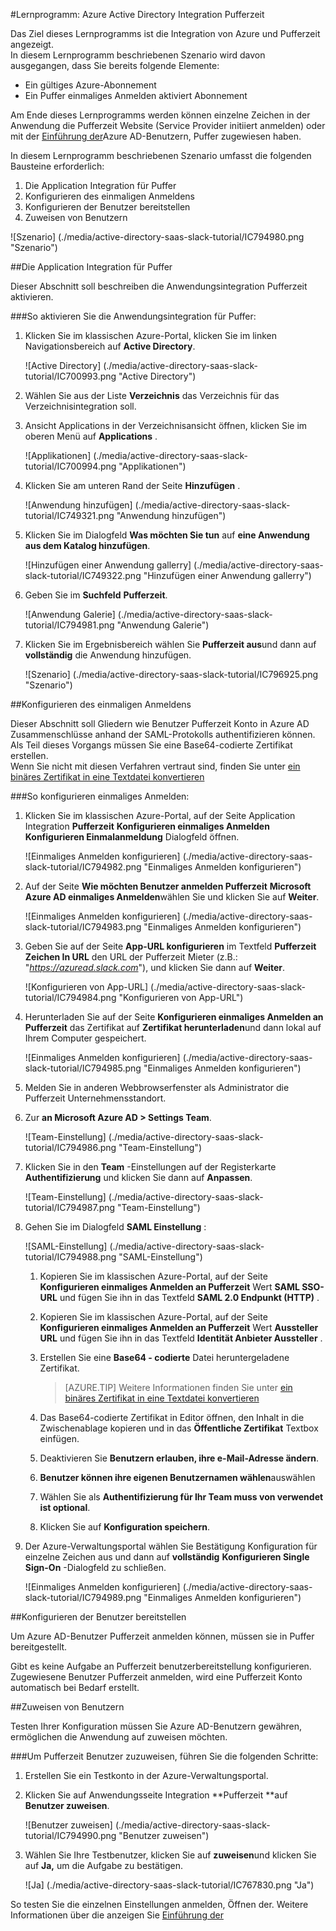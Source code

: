 <properties 
    pageTitle="Lernprogramm: Azure Active Directory Integration Pufferzeit | Microsoft Azure" 
    description="Erfahren Sie, wie mit Pufferzeit Azure Active Directory-auf automatisierte Bereitstellung und mehr!" 
    services="active-directory" 
    authors="jeevansd"  
    documentationCenter="na" 
    manager="femila"/>
<tags 
    ms.service="active-directory" 
    ms.devlang="na" 
    ms.topic="article" 
    ms.tgt_pltfrm="na" 
    ms.workload="identity" 
    ms.date="09/19/2016" 
    ms.author="jeedes" />

#<a name="tutorial-azure-active-directory-integration-with-slack"></a>Lernprogramm: Azure Active Directory Integration Pufferzeit
  
Das Ziel dieses Lernprogramms ist die Integration von Azure und Pufferzeit angezeigt.  
In diesem Lernprogramm beschriebenen Szenario wird davon ausgegangen, dass Sie bereits folgende Elemente:

-   Ein gültiges Azure-Abonnement
-   Ein Puffer einmaliges Anmelden aktiviert Abonnement
  
Am Ende dieses Lernprogramms werden können einzelne Zeichen in der Anwendung die Pufferzeit Website (Service Provider initiiert anmelden) oder mit der [Einführung der](active-directory-saas-access-panel-introduction.md)Azure AD-Benutzern, Puffer zugewiesen haben.
  
In diesem Lernprogramm beschriebenen Szenario umfasst die folgenden Bausteine erforderlich:

1.  Die Application Integration für Puffer
2.  Konfigurieren des einmaligen Anmeldens
3.  Konfigurieren der Benutzer bereitstellen
4.  Zuweisen von Benutzern

![Szenario] (./media/active-directory-saas-slack-tutorial/IC794980.png "Szenario")

##<a name="enabling-the-application-integration-for-slack"></a>Die Application Integration für Puffer
  
Dieser Abschnitt soll beschreiben die Anwendungsintegration Pufferzeit aktivieren.

###<a name="to-enable-the-application-integration-for-slack-perform-the-following-steps"></a>So aktivieren Sie die Anwendungsintegration für Puffer:

1.  Klicken Sie im klassischen Azure-Portal, klicken Sie im linken Navigationsbereich auf **Active Directory**.

    ![Active Directory] (./media/active-directory-saas-slack-tutorial/IC700993.png "Active Directory")

2.  Wählen Sie aus der Liste **Verzeichnis** das Verzeichnis für das Verzeichnisintegration soll.

3.  Ansicht Applications in der Verzeichnisansicht öffnen, klicken Sie im oberen Menü auf **Applications** .

    ![Applikationen] (./media/active-directory-saas-slack-tutorial/IC700994.png "Applikationen")

4.  Klicken Sie am unteren Rand der Seite **Hinzufügen** .

    ![Anwendung hinzufügen] (./media/active-directory-saas-slack-tutorial/IC749321.png "Anwendung hinzufügen")

5.  Klicken Sie im Dialogfeld **Was möchten Sie tun** auf **eine Anwendung aus dem Katalog hinzufügen**.

    ![Hinzufügen einer Anwendung gallerry] (./media/active-directory-saas-slack-tutorial/IC749322.png "Hinzufügen einer Anwendung gallerry")

6.  Geben Sie im **Suchfeld** **Pufferzeit**.

    ![Anwendung Galerie] (./media/active-directory-saas-slack-tutorial/IC794981.png "Anwendung Galerie")

7.  Klicken Sie im Ergebnisbereich wählen Sie **Pufferzeit aus**und dann auf **vollständig** die Anwendung hinzufügen.

    ![Szenario] (./media/active-directory-saas-slack-tutorial/IC796925.png "Szenario")

##<a name="configuring-single-sign-on"></a>Konfigurieren des einmaligen Anmeldens
  
Dieser Abschnitt soll Gliedern wie Benutzer Pufferzeit Konto in Azure AD Zusammenschlüsse anhand der SAML-Protokolls authentifizieren können.  
Als Teil dieses Vorgangs müssen Sie eine Base64-codierte Zertifikat erstellen.  
Wenn Sie nicht mit diesen Verfahren vertraut sind, finden Sie unter [ein binäres Zertifikat in eine Textdatei konvertieren](http://youtu.be/PlgrzUZ-Y1o)

###<a name="to-configure-single-sign-on-perform-the-following-steps"></a>So konfigurieren einmaliges Anmelden:

1.  Klicken Sie im klassischen Azure-Portal, auf der Seite Application Integration **Pufferzeit** **Konfigurieren einmaliges Anmelden** **Konfigurieren Einmalanmeldung** Dialogfeld öffnen.

    ![Einmaliges Anmelden konfigurieren] (./media/active-directory-saas-slack-tutorial/IC794982.png "Einmaliges Anmelden konfigurieren")

2.  Auf der Seite **Wie möchten Benutzer anmelden Pufferzeit** **Microsoft Azure AD einmaliges Anmelden**wählen Sie und klicken Sie auf **Weiter**.

    ![Einmaliges Anmelden konfigurieren] (./media/active-directory-saas-slack-tutorial/IC794983.png "Einmaliges Anmelden konfigurieren")

3.  Geben Sie auf der Seite **App-URL konfigurieren** im Textfeld **Pufferzeit Zeichen In URL** den URL der Pufferzeit Mieter (z.B.: "*https://azuread.slack.com*"), und klicken Sie dann auf **Weiter**.

    ![Konfigurieren von App-URL] (./media/active-directory-saas-slack-tutorial/IC794984.png "Konfigurieren von App-URL")

4.  Herunterladen Sie auf der Seite **Konfigurieren einmaliges Anmelden an Pufferzeit** das Zertifikat auf **Zertifikat herunterladen**und dann lokal auf Ihrem Computer gespeichert.

    ![Einmaliges Anmelden konfigurieren] (./media/active-directory-saas-slack-tutorial/IC794985.png "Einmaliges Anmelden konfigurieren")

5.  Melden Sie in anderen Webbrowserfenster als Administrator die Pufferzeit Unternehmensstandort.

6.  Zur **an Microsoft Azure AD \> Settings Team**.

    ![Team-Einstellung] (./media/active-directory-saas-slack-tutorial/IC794986.png "Team-Einstellung")

7.  Klicken Sie in den **Team** -Einstellungen auf der Registerkarte **Authentifizierung** und klicken Sie dann auf **Anpassen**.

    ![Team-Einstellung] (./media/active-directory-saas-slack-tutorial/IC794987.png "Team-Einstellung")

8.  Gehen Sie im Dialogfeld **SAML Einstellung** :

    ![SAML-Einstellung] (./media/active-directory-saas-slack-tutorial/IC794988.png "SAML-Einstellung")

    1.  Kopieren Sie im klassischen Azure-Portal, auf der Seite **Konfigurieren einmaliges Anmelden an Pufferzeit** Wert **SAML SSO-URL** und fügen Sie ihn in das Textfeld **SAML 2.0 Endpunkt (HTTP)** .
    2.  Kopieren Sie im klassischen Azure-Portal, auf der Seite **Konfigurieren einmaliges Anmelden an Pufferzeit** Wert **Aussteller URL** und fügen Sie ihn in das Textfeld **Identität Anbieter Aussteller** .
    3.  Erstellen Sie eine **Base64 - codierte** Datei heruntergeladene Zertifikat.
    
        >[AZURE.TIP] Weitere Informationen finden Sie unter [ein binäres Zertifikat in eine Textdatei konvertieren](http://youtu.be/PlgrzUZ-Y1o)

    4.  Das Base64-codierte Zertifikat in Editor öffnen, den Inhalt in die Zwischenablage kopieren und in das **Öffentliche Zertifikat** Textbox einfügen.
    5.  Deaktivieren Sie **Benutzern erlauben, ihre e-Mail-Adresse ändern**.
    6.  **Benutzer können ihre eigenen Benutzernamen wählen**auswählen
    7.  Wählen Sie als **Authentifizierung für Ihr Team muss von verwendet** **ist optional**.
    8.  Klicken Sie auf **Konfiguration speichern**.

9.  Der Azure-Verwaltungsportal wählen Sie Bestätigung Konfiguration für einzelne Zeichen aus und dann auf **vollständig** **Konfigurieren Single Sign-On** -Dialogfeld zu schließen.

    ![Einmaliges Anmelden konfigurieren] (./media/active-directory-saas-slack-tutorial/IC794989.png "Einmaliges Anmelden konfigurieren")

##<a name="configuring-user-provisioning"></a>Konfigurieren der Benutzer bereitstellen
  
Um Azure AD-Benutzer Pufferzeit anmelden können, müssen sie in Puffer bereitgestellt.
  
Gibt es keine Aufgabe an Pufferzeit benutzerbereitstellung konfigurieren.  
Zugewiesene Benutzer Pufferzeit anmelden, wird eine Pufferzeit Konto automatisch bei Bedarf erstellt.

##<a name="assigning-users"></a>Zuweisen von Benutzern
  
Testen Ihrer Konfiguration müssen Sie Azure AD-Benutzern gewähren, ermöglichen die Anwendung auf zuweisen möchten.

###<a name="to-assign-users-to-slack-perform-the-following-steps"></a>Um Pufferzeit Benutzer zuzuweisen, führen Sie die folgenden Schritte:

1.  Erstellen Sie ein Testkonto in der Azure-Verwaltungsportal.

2.  Klicken Sie auf Anwendungsseite Integration **Pufferzeit **auf **Benutzer zuweisen**.

    ![Benutzer zuweisen] (./media/active-directory-saas-slack-tutorial/IC794990.png "Benutzer zuweisen")

3.  Wählen Sie Ihre Testbenutzer, klicken Sie auf **zuweisen**und klicken Sie auf **Ja,** um die Aufgabe zu bestätigen.

    ![Ja] (./media/active-directory-saas-slack-tutorial/IC767830.png "Ja")
  
So testen Sie die einzelnen Einstellungen anmelden, Öffnen der. Weitere Informationen über die anzeigen Sie [Einführung der](active-directory-saas-access-panel-introduction.md)